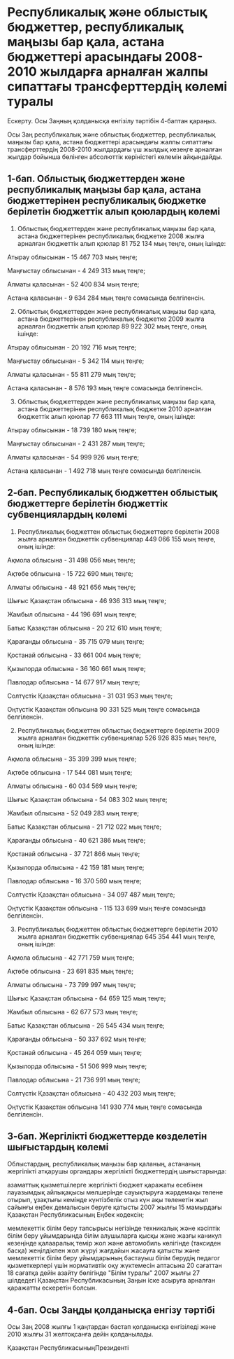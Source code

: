 # Республикалық және облыстық бюджеттер, республикалық маңызы бар қала, астана бюджеттері арасындағы 2008-2010 жылдарға арналған жалпы сипаттағы трансферттердің көлемі туралы

Ескерту. Осы Заңның қолданысқа енгізілу тәртібін 4-баптан қараңыз.

Осы Заң республикалық және облыстық бюджеттер, республикалық маңызы бар қала, астана бюджеттері арасындағы жалпы сипаттағы трансферттердің 2008-2010 жылдардағы үш жылдық кезеңге арналған жылдар бойынша бөлінген абсолюттік көріністегі көлемін айқындайды.

## 1-бап. Облыстық бюджеттерден және республикалық маңызы бар қала, астана бюджеттерінен республикалық бюджетке берілетін бюджеттік алып қоюлардың көлемі

1. Облыстық бюджеттерден және республикалық маңызы бар қала, астана бюджеттерінен республикалық бюджетке 2008 жылға арналған бюджеттік алып қоюлар 81 752 134 мың теңге, оның ішінде:

Атырау облысынан - 15 467 703 мың теңге;

Маңғыстау облысынан - 4 249 313 мың теңге;

Алматы қаласынан - 52 400 834 мың теңге;

Астана қаласынан - 9 634 284 мың теңге сомасында белгіленсін.

2. Облыстық бюджеттерден және республикалық маңызы бар қала, астана бюджеттерінен республикалық бюджетке 2009 жылға арналған бюджеттік алып қоюлар 89 922 302 мың теңге, оның ішінде:

Атырау облысынан - 20 192 716 мың теңге;

Маңғыстау облысынан - 5 342 114 мың теңге;

Алматы қаласынан - 55 811 279 мың теңге;

Астана қаласынан - 8 576 193 мың теңге сомасында белгіленсін.

3. Облыстық бюджеттерден және республикалық маңызы бар қала, астана бюджеттерінен республикалық бюджетке 2010 арналған бюджеттік алып қоюлар 77 663 111 мың теңге, оның ішінде:

Атырау облысынан - 18 739 180 мың теңге;

Маңғыстау облысынан - 2 431 287 мың теңге;

Алматы қаласынан - 54 999 926 мың теңге;

Астана қаласынан - 1 492 718 мың теңге сомасында белгіленсін.

## 2-бап. Республикалық бюджеттен облыстық бюджеттерге берілетін бюджеттік субвенциялардың көлемі

1. Республикалық бюджеттен облыстық бюджеттерге берілетін 2008 жылға арналған бюджеттік субвенциялар 449 066 155 мың теңге, оның ішінде:

Ақмола облысына - 31 498 056 мың теңге;

Ақтөбе облысына - 15 722 690 мың теңге;

Алматы облысына - 48 921 656 мың теңге;

Шығыс Қазақстан облысына - 46 936 313 мың теңге;

Жамбыл облысына - 44 196 691 мың теңге;

Батыс Қазақстан облысына - 20 212 610 мың теңге;

Қарағанды облысына - 35 715 079 мың теңге;

Қостанай облысына - 33 661 004 мың теңге;

Қызылорда облысына - 36 160 661 мың теңге;

Павлодар облысына - 14 677 917 мың теңге;

Солтүстік Қазақстан облысына - 31 031 953 мың теңге;

Оңтүстік Қазақстан облысына 90 331 525 мың теңге сомасында белгіленсін.

2. Республикалық бюджеттен облыстық бюджеттерге берілетін 2009 жылға арналған бюджеттік субвенциялар 526 926 835 мың теңге, оның ішінде:

Ақмола облысына - 35 399 399 мың теңге;

Ақтөбе облысына - 17 544 081 мың теңге;

Алматы облысына - 60 034 569 мың теңге;

Шығыс Қазақстан облысына - 54 083 302 мың теңге;

Жамбыл облысына - 52 049 283 мың теңге;

Батыс Қазақстан облысына - 21 712 022 мың теңге;

Қарағанды облысына - 40 621 386 мың теңге;

Қостанай облысына - 37 721 866 мың теңге;

Қызылорда облысына - 42 159 181 мың теңге;

Павлодар облысына - 16 370 560 мың теңге;

Солтүстік Қазақстан облысына - 34 097 487 мың теңге;

Оңтүстік Қазақстан облысына - 115 133 699 мың теңге сомасында белгіленсін.

3. Республикалық бюджеттен облыстық бюджеттерге берілетін 2010 жылға арналған бюджеттік субвенциялар 645 354 441 мың теңге, оның ішінде:

Ақмола облысына - 42 771 759 мың теңге;

Ақтөбе облысына - 23 691 835 мың теңге;

Алматы облысына - 73 799 997 мың теңге;

Шығыс Қазақстан облысына - 64 659 125 мың теңге;

Жамбыл облысына - 62 677 573 мың теңге;

Батыс Қазақстан облысына - 26 545 434 мың теңге;

Қарағанды облысына - 50 337 692 мың теңге;

Қостанай облысына - 45 264 059 мың теңге;

Қызылорда облысына - 51 506 999 мың теңге;

Павлодар облысына - 21 736 991 мың теңге;

Солтүстік Қазақстан облысына - 40 432 203 мың теңге;

Оңтүстік Қазақстан облысына 141 930 774 мың теңге сомасында белгіленсін.

## 3-бап. Жергілікті бюджеттерде көзделетін шығыстардың көлемі

Облыстардың, республикалық маңызы бар қаланың, астананың жергілікті атқарушы органдары жергілікті бюджеттердің шығыстарында:

азаматтық қызметшілерге жергілікті бюджет қаражаты есебінен лауазымдық айлықақысы мөлшерінде сауықтыруға жәрдемақы төлене отырып, ұзақтығы кемінде күнтізбелік отыз күн ақы төленетін жыл сайынғы еңбек демалысын беруге қатысты 2007 жылғы 15 мамырдағы Қазақстан Республикасының Еңбек кодексін;

мемлекеттік білім беру тапсырысы негізінде техникалық және кәсіптік білім беру ұйымдарында білім алушыларға қысқы және жазғы каникул кезеңінде қалааралық темір жол және автомобиль көлігінде (таксиден басқа) жеңілдікпен жол жүруі жағдайын жасауға қатысты және мемлекеттік білім беру ұйымдарының бастауыш білім берудің педагог қызметкерлері үшін нормативтік оқу жүктемесін аптасына 20 сағаттан 18 сағатқа дейін азайту бөлігінде "Білім туралы" 2007 жылғы 27 шілдедегі Қазақстан Республикасының Заңын іске асыруға арналған қаражатты ескеретін болсын.

## 4-бап. Осы Заңды қолданысқа енгізу тәртібі

Осы Заң 2008 жылғы 1 қаңтардан бастап қолданысқа енгізіледі және 2010 жылғы 31 желтоқсанға дейін қолданылады.

Қазақстан РеспубликасыныңПрезиденті

